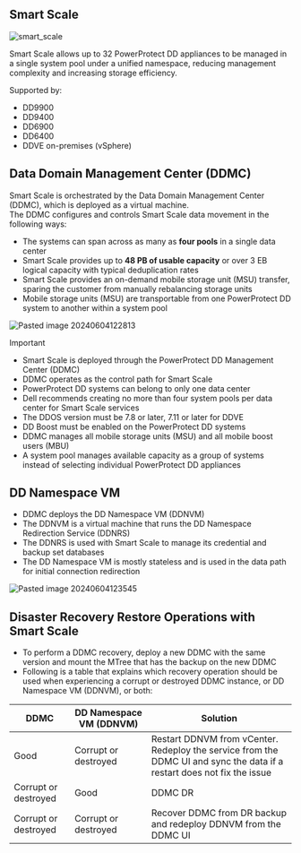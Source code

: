 ## Smart Scale

![smart_scale](https://github.com/user-attachments/assets/2a1072eb-65c6-4d8e-8253-6b6f158fbfab)

Smart Scale allows up to 32 PowerProtect DD appliances to be managed in a single system pool under a unified namespace, reducing management complexity and increasing storage efficiency.

Supported by:
- DD9900
- DD9400
- DD6900
- DD6400
- DDVE on-premises (vSphere)

## Data Domain Management Center (DDMC)
Smart Scale is orchestrated by the Data Domain Management Center (DDMC), which is deployed as a virtual machine.\
The DDMC configures and controls Smart Scale data movement in the following ways:

- The systems can span across as many as **four pools** in a single data center
- Smart Scale provides up to **48 PB of usable capacity** or over 3 EB logical capacity with typical deduplication rates
- Smart Scale provides an on-demand mobile storage unit (MSU) transfer, sparing the customer from manually rebalancing storage units
- Mobile storage units (MSU) are transportable from one PowerProtect DD system to another within a system pool

![Pasted image 20240604122813](https://github.com/user-attachments/assets/720dc801-320e-4553-9f25-e4e9a0b99196)

> [!IMPORTANT]
> - Smart Scale is deployed through the PowerProtect DD Management Center (DDMC)
> - DDMC operates as the control path for Smart Scale
> - PowerProtect DD systems can belong to only one data center
> - Dell recommends creating no more than four system pools per data center for Smart Scale services
> - The DDOS version must be 7.8 or later, 7.11 or later for DDVE
> - DD Boost must be enabled on the PowerProtect DD systems
> - DDMC manages all mobile storage units (MSU) and all mobile boost users (MBU)
> - A system pool manages available capacity as a group of systems instead of selecting individual PowerProtect DD appliances

## DD Namespace VM
- DDMC deploys the DD Namespace VM (DDNVM)
- The DDNVM is a virtual machine that runs the DD Namespace Redirection Service (DDNRS)
- The DDNRS is used with Smart Scale to manage its credential and backup set databases
- The DD Namespace VM is mostly stateless and is used in the data path for initial connection redirection

![Pasted image 20240604123545](https://github.com/user-attachments/assets/b035221d-2326-40cf-8d74-44f6cb3c98ff)
## Disaster Recovery Restore Operations with Smart Scale

- To perform a DDMC recovery, deploy a new DDMC with the same version and mount the MTree that has the backup on the new DDMC
- Following is a table that explains which recovery operation should be used when experiencing a corrupt or destroyed DDMC instance, or DD Namespace VM (DDNVM), or both:

| DDMC                 | DD Namespace VM (DDNVM) | Solution                                                                                                                |
| -------------------- | ----------------------- | ----------------------------------------------------------------------------------------------------------------------- |
| Good                 | Corrupt or destroyed    | Restart DDNVM from vCenter. Redeploy the service from the DDMC UI and sync the data if a restart does not fix the issue |
| Corrupt or destroyed | Good                    | DDMC DR                                                                                                                 |
| Corrupt or destroyed | Corrupt or destroyed    | Recover DDMC from DR backup and redeploy DDNVM from the DDMC UI                                                         |
